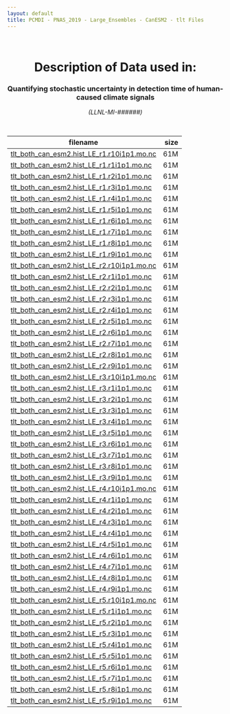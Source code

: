 ```yaml
---
layout: default
title: PCMDI - PNAS_2019 - Large_Ensembles - CanESM2 - tlt Files
---
```


<br>
<center>
    <p>
        <h1>Description of Data used in:</h1>
        <h3>Quantifying stochastic uncertainty in detection time of human-caused climate signals</h3>
    </p>
    <p><em>(LLNL-MI-######)</em></p>
</center>
<br>

filename | size
   ---   | ---:
[tlt_both_can_esm2.hist_LE_r1.r10i1p1.mo.nc]({{site.baseurl}}/climate-data/PNAS_2019/Large_Ensembles/CanESM2/tlt/tlt_both_can_esm2.hist_LE_r1.r10i1p1.mo.nc) | 61M
[tlt_both_can_esm2.hist_LE_r1.r1i1p1.mo.nc]({{site.baseurl}}/climate-data/PNAS_2019/Large_Ensembles/CanESM2/tlt/tlt_both_can_esm2.hist_LE_r1.r1i1p1.mo.nc) | 61M
[tlt_both_can_esm2.hist_LE_r1.r2i1p1.mo.nc]({{site.baseurl}}/climate-data/PNAS_2019/Large_Ensembles/CanESM2/tlt/tlt_both_can_esm2.hist_LE_r1.r2i1p1.mo.nc) | 61M
[tlt_both_can_esm2.hist_LE_r1.r3i1p1.mo.nc]({{site.baseurl}}/climate-data/PNAS_2019/Large_Ensembles/CanESM2/tlt/tlt_both_can_esm2.hist_LE_r1.r3i1p1.mo.nc) | 61M
[tlt_both_can_esm2.hist_LE_r1.r4i1p1.mo.nc]({{site.baseurl}}/climate-data/PNAS_2019/Large_Ensembles/CanESM2/tlt/tlt_both_can_esm2.hist_LE_r1.r4i1p1.mo.nc) | 61M
[tlt_both_can_esm2.hist_LE_r1.r5i1p1.mo.nc]({{site.baseurl}}/climate-data/PNAS_2019/Large_Ensembles/CanESM2/tlt/tlt_both_can_esm2.hist_LE_r1.r5i1p1.mo.nc) | 61M
[tlt_both_can_esm2.hist_LE_r1.r6i1p1.mo.nc]({{site.baseurl}}/climate-data/PNAS_2019/Large_Ensembles/CanESM2/tlt/tlt_both_can_esm2.hist_LE_r1.r6i1p1.mo.nc) | 61M
[tlt_both_can_esm2.hist_LE_r1.r7i1p1.mo.nc]({{site.baseurl}}/climate-data/PNAS_2019/Large_Ensembles/CanESM2/tlt/tlt_both_can_esm2.hist_LE_r1.r7i1p1.mo.nc) | 61M
[tlt_both_can_esm2.hist_LE_r1.r8i1p1.mo.nc]({{site.baseurl}}/climate-data/PNAS_2019/Large_Ensembles/CanESM2/tlt/tlt_both_can_esm2.hist_LE_r1.r8i1p1.mo.nc) | 61M
[tlt_both_can_esm2.hist_LE_r1.r9i1p1.mo.nc]({{site.baseurl}}/climate-data/PNAS_2019/Large_Ensembles/CanESM2/tlt/tlt_both_can_esm2.hist_LE_r1.r9i1p1.mo.nc) | 61M
[tlt_both_can_esm2.hist_LE_r2.r10i1p1.mo.nc]({{site.baseurl}}/climate-data/PNAS_2019/Large_Ensembles/CanESM2/tlt/tlt_both_can_esm2.hist_LE_r2.r10i1p1.mo.nc) | 61M
[tlt_both_can_esm2.hist_LE_r2.r1i1p1.mo.nc]({{site.baseurl}}/climate-data/PNAS_2019/Large_Ensembles/CanESM2/tlt/tlt_both_can_esm2.hist_LE_r2.r1i1p1.mo.nc) | 61M
[tlt_both_can_esm2.hist_LE_r2.r2i1p1.mo.nc]({{site.baseurl}}/climate-data/PNAS_2019/Large_Ensembles/CanESM2/tlt/tlt_both_can_esm2.hist_LE_r2.r2i1p1.mo.nc) | 61M
[tlt_both_can_esm2.hist_LE_r2.r3i1p1.mo.nc]({{site.baseurl}}/climate-data/PNAS_2019/Large_Ensembles/CanESM2/tlt/tlt_both_can_esm2.hist_LE_r2.r3i1p1.mo.nc) | 61M
[tlt_both_can_esm2.hist_LE_r2.r4i1p1.mo.nc]({{site.baseurl}}/climate-data/PNAS_2019/Large_Ensembles/CanESM2/tlt/tlt_both_can_esm2.hist_LE_r2.r4i1p1.mo.nc) | 61M
[tlt_both_can_esm2.hist_LE_r2.r5i1p1.mo.nc]({{site.baseurl}}/climate-data/PNAS_2019/Large_Ensembles/CanESM2/tlt/tlt_both_can_esm2.hist_LE_r2.r5i1p1.mo.nc) | 61M
[tlt_both_can_esm2.hist_LE_r2.r6i1p1.mo.nc]({{site.baseurl}}/climate-data/PNAS_2019/Large_Ensembles/CanESM2/tlt/tlt_both_can_esm2.hist_LE_r2.r6i1p1.mo.nc) | 61M
[tlt_both_can_esm2.hist_LE_r2.r7i1p1.mo.nc]({{site.baseurl}}/climate-data/PNAS_2019/Large_Ensembles/CanESM2/tlt/tlt_both_can_esm2.hist_LE_r2.r7i1p1.mo.nc) | 61M
[tlt_both_can_esm2.hist_LE_r2.r8i1p1.mo.nc]({{site.baseurl}}/climate-data/PNAS_2019/Large_Ensembles/CanESM2/tlt/tlt_both_can_esm2.hist_LE_r2.r8i1p1.mo.nc) | 61M
[tlt_both_can_esm2.hist_LE_r2.r9i1p1.mo.nc]({{site.baseurl}}/climate-data/PNAS_2019/Large_Ensembles/CanESM2/tlt/tlt_both_can_esm2.hist_LE_r2.r9i1p1.mo.nc) | 61M
[tlt_both_can_esm2.hist_LE_r3.r10i1p1.mo.nc]({{site.baseurl}}/climate-data/PNAS_2019/Large_Ensembles/CanESM2/tlt/tlt_both_can_esm2.hist_LE_r3.r10i1p1.mo.nc) | 61M
[tlt_both_can_esm2.hist_LE_r3.r1i1p1.mo.nc]({{site.baseurl}}/climate-data/PNAS_2019/Large_Ensembles/CanESM2/tlt/tlt_both_can_esm2.hist_LE_r3.r1i1p1.mo.nc) | 61M
[tlt_both_can_esm2.hist_LE_r3.r2i1p1.mo.nc]({{site.baseurl}}/climate-data/PNAS_2019/Large_Ensembles/CanESM2/tlt/tlt_both_can_esm2.hist_LE_r3.r2i1p1.mo.nc) | 61M
[tlt_both_can_esm2.hist_LE_r3.r3i1p1.mo.nc]({{site.baseurl}}/climate-data/PNAS_2019/Large_Ensembles/CanESM2/tlt/tlt_both_can_esm2.hist_LE_r3.r3i1p1.mo.nc) | 61M
[tlt_both_can_esm2.hist_LE_r3.r4i1p1.mo.nc]({{site.baseurl}}/climate-data/PNAS_2019/Large_Ensembles/CanESM2/tlt/tlt_both_can_esm2.hist_LE_r3.r4i1p1.mo.nc) | 61M
[tlt_both_can_esm2.hist_LE_r3.r5i1p1.mo.nc]({{site.baseurl}}/climate-data/PNAS_2019/Large_Ensembles/CanESM2/tlt/tlt_both_can_esm2.hist_LE_r3.r5i1p1.mo.nc) | 61M
[tlt_both_can_esm2.hist_LE_r3.r6i1p1.mo.nc]({{site.baseurl}}/climate-data/PNAS_2019/Large_Ensembles/CanESM2/tlt/tlt_both_can_esm2.hist_LE_r3.r6i1p1.mo.nc) | 61M
[tlt_both_can_esm2.hist_LE_r3.r7i1p1.mo.nc]({{site.baseurl}}/climate-data/PNAS_2019/Large_Ensembles/CanESM2/tlt/tlt_both_can_esm2.hist_LE_r3.r7i1p1.mo.nc) | 61M
[tlt_both_can_esm2.hist_LE_r3.r8i1p1.mo.nc]({{site.baseurl}}/climate-data/PNAS_2019/Large_Ensembles/CanESM2/tlt/tlt_both_can_esm2.hist_LE_r3.r8i1p1.mo.nc) | 61M
[tlt_both_can_esm2.hist_LE_r3.r9i1p1.mo.nc]({{site.baseurl}}/climate-data/PNAS_2019/Large_Ensembles/CanESM2/tlt/tlt_both_can_esm2.hist_LE_r3.r9i1p1.mo.nc) | 61M
[tlt_both_can_esm2.hist_LE_r4.r10i1p1.mo.nc]({{site.baseurl}}/climate-data/PNAS_2019/Large_Ensembles/CanESM2/tlt/tlt_both_can_esm2.hist_LE_r4.r10i1p1.mo.nc) | 61M
[tlt_both_can_esm2.hist_LE_r4.r1i1p1.mo.nc]({{site.baseurl}}/climate-data/PNAS_2019/Large_Ensembles/CanESM2/tlt/tlt_both_can_esm2.hist_LE_r4.r1i1p1.mo.nc) | 61M
[tlt_both_can_esm2.hist_LE_r4.r2i1p1.mo.nc]({{site.baseurl}}/climate-data/PNAS_2019/Large_Ensembles/CanESM2/tlt/tlt_both_can_esm2.hist_LE_r4.r2i1p1.mo.nc) | 61M
[tlt_both_can_esm2.hist_LE_r4.r3i1p1.mo.nc]({{site.baseurl}}/climate-data/PNAS_2019/Large_Ensembles/CanESM2/tlt/tlt_both_can_esm2.hist_LE_r4.r3i1p1.mo.nc) | 61M
[tlt_both_can_esm2.hist_LE_r4.r4i1p1.mo.nc]({{site.baseurl}}/climate-data/PNAS_2019/Large_Ensembles/CanESM2/tlt/tlt_both_can_esm2.hist_LE_r4.r4i1p1.mo.nc) | 61M
[tlt_both_can_esm2.hist_LE_r4.r5i1p1.mo.nc]({{site.baseurl}}/climate-data/PNAS_2019/Large_Ensembles/CanESM2/tlt/tlt_both_can_esm2.hist_LE_r4.r5i1p1.mo.nc) | 61M
[tlt_both_can_esm2.hist_LE_r4.r6i1p1.mo.nc]({{site.baseurl}}/climate-data/PNAS_2019/Large_Ensembles/CanESM2/tlt/tlt_both_can_esm2.hist_LE_r4.r6i1p1.mo.nc) | 61M
[tlt_both_can_esm2.hist_LE_r4.r7i1p1.mo.nc]({{site.baseurl}}/climate-data/PNAS_2019/Large_Ensembles/CanESM2/tlt/tlt_both_can_esm2.hist_LE_r4.r7i1p1.mo.nc) | 61M
[tlt_both_can_esm2.hist_LE_r4.r8i1p1.mo.nc]({{site.baseurl}}/climate-data/PNAS_2019/Large_Ensembles/CanESM2/tlt/tlt_both_can_esm2.hist_LE_r4.r8i1p1.mo.nc) | 61M
[tlt_both_can_esm2.hist_LE_r4.r9i1p1.mo.nc]({{site.baseurl}}/climate-data/PNAS_2019/Large_Ensembles/CanESM2/tlt/tlt_both_can_esm2.hist_LE_r4.r9i1p1.mo.nc) | 61M
[tlt_both_can_esm2.hist_LE_r5.r10i1p1.mo.nc]({{site.baseurl}}/climate-data/PNAS_2019/Large_Ensembles/CanESM2/tlt/tlt_both_can_esm2.hist_LE_r5.r10i1p1.mo.nc) | 61M
[tlt_both_can_esm2.hist_LE_r5.r1i1p1.mo.nc]({{site.baseurl}}/climate-data/PNAS_2019/Large_Ensembles/CanESM2/tlt/tlt_both_can_esm2.hist_LE_r5.r1i1p1.mo.nc) | 61M
[tlt_both_can_esm2.hist_LE_r5.r2i1p1.mo.nc]({{site.baseurl}}/climate-data/PNAS_2019/Large_Ensembles/CanESM2/tlt/tlt_both_can_esm2.hist_LE_r5.r2i1p1.mo.nc) | 61M
[tlt_both_can_esm2.hist_LE_r5.r3i1p1.mo.nc]({{site.baseurl}}/climate-data/PNAS_2019/Large_Ensembles/CanESM2/tlt/tlt_both_can_esm2.hist_LE_r5.r3i1p1.mo.nc) | 61M
[tlt_both_can_esm2.hist_LE_r5.r4i1p1.mo.nc]({{site.baseurl}}/climate-data/PNAS_2019/Large_Ensembles/CanESM2/tlt/tlt_both_can_esm2.hist_LE_r5.r4i1p1.mo.nc) | 61M
[tlt_both_can_esm2.hist_LE_r5.r5i1p1.mo.nc]({{site.baseurl}}/climate-data/PNAS_2019/Large_Ensembles/CanESM2/tlt/tlt_both_can_esm2.hist_LE_r5.r5i1p1.mo.nc) | 61M
[tlt_both_can_esm2.hist_LE_r5.r6i1p1.mo.nc]({{site.baseurl}}/climate-data/PNAS_2019/Large_Ensembles/CanESM2/tlt/tlt_both_can_esm2.hist_LE_r5.r6i1p1.mo.nc) | 61M
[tlt_both_can_esm2.hist_LE_r5.r7i1p1.mo.nc]({{site.baseurl}}/climate-data/PNAS_2019/Large_Ensembles/CanESM2/tlt/tlt_both_can_esm2.hist_LE_r5.r7i1p1.mo.nc) | 61M
[tlt_both_can_esm2.hist_LE_r5.r8i1p1.mo.nc]({{site.baseurl}}/climate-data/PNAS_2019/Large_Ensembles/CanESM2/tlt/tlt_both_can_esm2.hist_LE_r5.r8i1p1.mo.nc) | 61M
[tlt_both_can_esm2.hist_LE_r5.r9i1p1.mo.nc]({{site.baseurl}}/climate-data/PNAS_2019/Large_Ensembles/CanESM2/tlt/tlt_both_can_esm2.hist_LE_r5.r9i1p1.mo.nc) | 61M